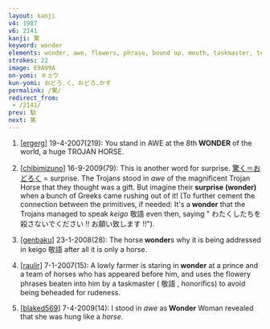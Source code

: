 ```yaml
---
layout: kanji
v4: 1987
v6: 2141
kanji: 驚
keyword: wonder
elements: wonder, awe, flowers, phrase, bound up, mouth, taskmaster, team of horses
strokes: 22
image: E9A99A
on-yomi: キョウ
kun-yomi: おどろ.く、おどろ.かす
permalink: /驚/
redirect_from:
 - /2141/
prev: 駄
next: 篤
---
```


1) [<a href="http://kanji.koohii.com/profile/ergerg">ergerg</a>] 19-4-2007(219): You stand in AWE at the 8th<strong> WONDER</strong> of the world, a huge TROJAN HORSE.

2) [<a href="http://kanji.koohii.com/profile/chibimizuno">chibimizuno</a>] 16-9-2009(79): This is another word for surprise. <a href="midori://search?text=驚く＝おどろく">驚く＝おどろく</a> = surprise. The Trojans stood in <em>awe</em> of the magnificent Trojan Horse that they thought was a gift. But imagine their <strong>surprise (wonder)</strong> when a bunch of Greeks came rushing out of it! (To further cement the connection between the primitives, if needed: It&#039;s a<strong> wonder</strong> that the Trojans managed to speak <em>keigo</em> 敬語 even then, saying &quot; わたくしたちを殺さないでください !! お願い致します !!&quot;).

3) [<a href="http://kanji.koohii.com/profile/genbaku">genbaku</a>] 23-1-2008(28): The horse<strong> wonder</strong>s why it is being addressed in keigo 敬語 after all it is only a horse.

4) [<a href="http://kanji.koohii.com/profile/raulir">raulir</a>] 7-1-2007(15): A lowly farmer is staring in<strong> wonder</strong> at a prince and a team of horses who has appeared before him, and uses the flowery phrases beaten into him by a taskmaster ( 敬語 , honorifics) to avoid being beheaded for rudeness.

5) [<a href="http://kanji.koohii.com/profile/blaked569">blaked569</a>] 7-4-2009(14): I stood in <em>awe</em> as<strong> Wonder</strong> Woman revealed that she was hung like a <em>horse</em>.

